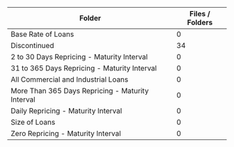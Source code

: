 | Folder                                           |   Files / Folders |
|--------------------------------------------------|-------------------|
| Base Rate of Loans                               |                 0 |
| Discontinued                                     |                34 |
| 2 to 30 Days Repricing - Maturity Interval       |                 0 |
| 31 to 365 Days Repricing - Maturity Interval     |                 0 |
| All Commercial and Industrial Loans              |                 0 |
| More Than 365 Days Repricing - Maturity Interval |                 0 |
| Daily Repricing - Maturity Interval              |                 0 |
| Size of Loans                                    |                 0 |
| Zero Repricing - Maturity Interval               |                 0 |